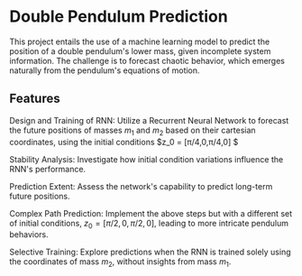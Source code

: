 # Double Pendulum Prediction

This project entails the use of a machine learning model to predict the position of a double pendulum's lower mass, given incomplete system information. The challenge is to forecast chaotic behavior, which emerges naturally from the pendulum's equations of motion.

## Features

Design and Training of RNN: Utilize a Recurrent Neural Network to forecast the future positions of masses 
$m_1$ and $m_2$ based on their cartesian coordinates, using the initial conditions 
$z_0 = [π/4,0,π/4,0] $

Stability Analysis: Investigate how initial condition variations influence the RNN's performance.

Prediction Extent: Assess the network's capability to predict long-term future positions.

Complex Path Prediction: Implement the above steps but with a different set of initial conditions, 
$z_0= [π/2,0,π/2,0]$, leading to more intricate pendulum behaviors.

Selective Training: Explore predictions when the RNN is trained solely using the coordinates of mass 
$m_2$, without insights from mass $m_1$.

